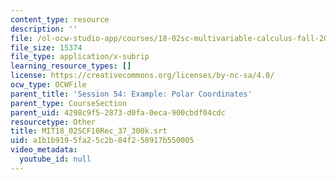 ```yaml
---
content_type: resource
description: ''
file: /ol-ocw-studio-app/courses/18-02sc-multivariable-calculus-fall-2010/a1b1b9195fa25c2b84f258917b550005_MIT18_02SCF10Rec_37_300k.vtt
file_size: 15374
file_type: application/x-subrip
learning_resource_types: []
license: https://creativecommons.org/licenses/by-nc-sa/4.0/
ocw_type: OCWFile
parent_title: 'Session 54: Example: Polar Coordinates'
parent_type: CourseSection
parent_uid: 4298c9f5-2873-d0fa-0eca-900cbdf04cdc
resourcetype: Other
title: MIT18_02SCF10Rec_37_300k.srt
uid: a1b1b919-5fa2-5c2b-84f2-58917b550005
video_metadata:
  youtube_id: null
---
```

